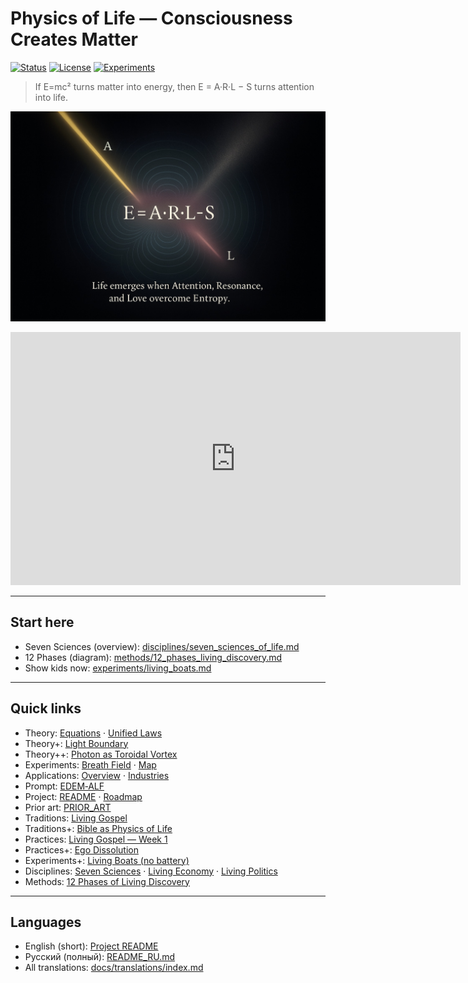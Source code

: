 # Physics of Life — Consciousness Creates Matter

[![Status](https://img.shields.io/badge/status-active-brightgreen)](https://github.com/Sasha777sh/EDEM-Breath-Field)
[![License](https://img.shields.io/badge/license-CC%20BY--SA%204.0-blue)](../LICENSE)
[![Experiments](https://img.shields.io/badge/experiments-7-orange)](../README.md#-working-experiments)

> If E=mc² turns matter into energy, then E = A·R·L − S turns attention into life.

![Formula of Life](media/formula_life.jpg)

<iframe width="720" height="405" src="https://www.youtube.com/embed/vG1ScAqdntc" frameborder="0" allowfullscreen></iframe>

---

## Start here

- Seven Sciences (overview): [disciplines/seven_sciences_of_life.md](disciplines/seven_sciences_of_life.md)
- 12 Phases (diagram): [methods/12_phases_living_discovery.md](methods/12_phases_living_discovery.md)
- Show kids now: [experiments/living_boats.md](experiments/living_boats.md)

---

## Quick links

- Theory: [Equations](theory/equations.md) · [Unified Laws](theory/unified_laws.md)
- Theory+: [Light Boundary](theory/light_boundary.md)
- Theory++: [Photon as Toroidal Vortex](theory/photon_toroidal_vortex.md)
- Experiments: [Breath Field](experiments/breath_field_experiments.md) · [Map](experiments/experiments_map.md)
- Applications: [Overview](APPLICATIONS_OVERVIEW.md) · [Industries](applications/INDUSTRIES_TRANSFORMATION.md)
- Prompt: [EDEM‑ALF](../docs/prompts/public_core.json)
- Project: [README](../README.md) · [Roadmap](../ROADMAP.md)
- Prior art: [PRIOR_ART](PRIOR_ART.md)
- Traditions: [Living Gospel](traditions/living_gospel.md)
- Traditions+: [Bible as Physics of Life](traditions/bible_as_living_physics.md)
- Practices: [Living Gospel — Week 1](../docs/practices/living_gospel_week1.md)
- Practices+: [Ego Dissolution](../docs/practices/ego_dissolution.md)
- Experiments+: [Living Boats (no battery)](experiments/living_boats.md)
- Disciplines: [Seven Sciences](disciplines/seven_sciences_of_life.md) · [Living Economy](disciplines/living_economy.md) · [Living Politics](disciplines/living_politics.md)
- Methods: [12 Phases of Living Discovery](methods/12_phases_living_discovery.md)

---

## Languages

- English (short): [Project README](../README.md)
- Русский (полный): [README_RU.md](../README_RU.md)
- All translations: [docs/translations/index.md](translations/index.md)

